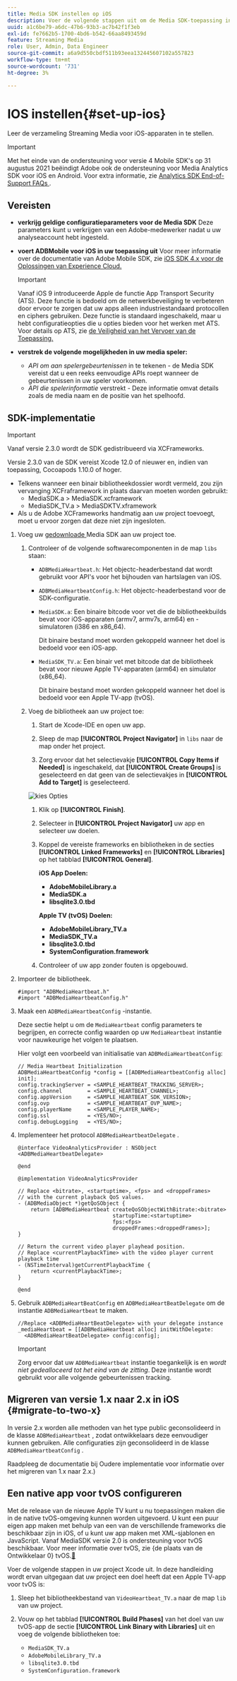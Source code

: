 ```yaml
---
title: Media SDK instellen op iOS
description: Voer de volgende stappen uit om de Media SDK-toepassing in iOS in te stellen.
uuid: a1c6be79-a6dc-47b6-93b3-ac7b42f1f3eb
exl-id: fe7662b5-1700-4bd6-b542-66aa8493459d
feature: Streaming Media
role: User, Admin, Data Engineer
source-git-commit: a6a9d550cbdf511b93eea132445607102a557823
workflow-type: tm+mt
source-wordcount: '731'
ht-degree: 3%

---
```


# IOS instellen{#set-up-ios}

Leer de verzameling Streaming Media voor iOS-apparaten in te stellen.

>[!IMPORTANT]
>
>Met het einde van de ondersteuning voor versie 4 Mobile SDK&#39;s op 31 augustus 2021 beëindigt Adobe ook de ondersteuning voor Media Analytics SDK voor iOS en Android.  Voor extra informatie, zie [ Analytics SDK End-of-Support FAQs ](/help/additional-resources/end-of-support-faqs.md).

## Vereisten

* **verkrijg geldige configuratieparameters voor de Media SDK**
Deze parameters kunt u verkrijgen van een Adobe-medewerker nadat u uw analyseaccount hebt ingesteld.
* **voert ADBMobile voor iOS in uw toepassing uit**
Voor meer informatie over de documentatie van Adobe Mobile SDK, zie [ iOS SDK 4.x voor de Oplossingen van Experience Cloud.](https://experienceleague.adobe.com/docs/mobile-services/ios/overview.html)

  >[!IMPORTANT]
  >
  >Vanaf iOS 9 introduceerde Apple de functie App Transport Security (ATS). Deze functie is bedoeld om de netwerkbeveiliging te verbeteren door ervoor te zorgen dat uw apps alleen industriestandaard protocollen en ciphers gebruiken. Deze functie is standaard ingeschakeld, maar u hebt configuratieopties die u opties bieden voor het werken met ATS. Voor details op ATS, zie [ de Veiligheid van het Vervoer van de Toepassing.](https://experienceleague.adobe.com/docs/mobile-services/ios/config-ios/app-transport-security.html)

* **verstrek de volgende mogelijkheden in uw media speler:**

   * _API om aan spelergebeurtenissen_ in te tekenen - de Media SDK vereist dat u een reeks eenvoudige APIs roept wanneer de gebeurtenissen in uw speler voorkomen.
   * _API die spelerinformatie_ verstrekt - Deze informatie omvat details zoals de media naam en de positie van het spelhoofd.

## SDK-implementatie

>[!IMPORTANT]
>
>Vanaf versie 2.3.0 wordt de SDK gedistribueerd via XCFrameworks.
>
>Versie 2.3.0 van de SDK vereist Xcode 12.0 of nieuwer en, indien van toepassing, Cocoapods 1.10.0 of hoger.

* Telkens wanneer een binair bibliotheekdossier wordt vermeld, zou zijn vervanging XCFraframework in plaats daarvan moeten worden gebruikt:
   * MediaSDK.a > MediaSDK.xcframework
   * MediaSDK_TV.a > MediaSDKTV.xframework
* Als u de Adobe XCFrameworks handmatig aan uw project toevoegt, moet u ervoor zorgen dat deze niet zijn ingesloten.

1. Voeg uw [ gedownloade ](/help/getting-started/download-sdks.md) Media SDK aan uw project toe.

   1. Controleer of de volgende softwarecomponenten in de map `libs` staan:

      * `ADBMediaHeartbeat.h`: Het objectc-headerbestand dat wordt gebruikt voor API&#39;s voor het bijhouden van hartslagen van iOS.
      * `ADBMediaHeartbeatConfig.h`: Het objectc-headerbestand voor de SDK-configuratie.
      * `MediaSDK.a`: Een binaire bitcode voor vet die de bibliotheekbuilds bevat voor iOS-apparaten (armv7, armv7s, arm64) en -simulatoren (i386 en x86_64).

        Dit binaire bestand moet worden gekoppeld wanneer het doel is bedoeld voor een iOS-app.

      * `MediaSDK_TV.a`: Een binair vet met bitcode dat de bibliotheek bevat voor nieuwe Apple TV-apparaten (arm64) en simulator (x86_64).

        Dit binaire bestand moet worden gekoppeld wanneer het doel is bedoeld voor een Apple TV-app (tvOS).

   1. Voeg de bibliotheek aan uw project toe:

      1. Start de Xcode-IDE en open uw app.
      1. Sleep de map **[!UICONTROL Project Navigator]** in `libs` naar de map onder het project.

      1. Zorg ervoor dat het selectievakje **[!UICONTROL Copy Items if Needed]** is ingeschakeld, dat **[!UICONTROL Create Groups]** is geselecteerd en dat geen van de selectievakjes in **[!UICONTROL Add to Target]** is geselecteerd.

      ![ kies Opties ](assets/choose-options_ios.png)

      1. Klik op **[!UICONTROL Finish]**.
      1. Selecteer in **[!UICONTROL Project Navigator]** uw app en selecteer uw doelen.
      1. Koppel de vereiste frameworks en bibliotheken in de secties **[!UICONTROL Linked Frameworks]** en **[!UICONTROL Libraries]** op het tabblad **[!UICONTROL General]**.

         **iOS App Doelen:**

         * **AdobeMobileLibrary.a**
         * **MediaSDK.a**
         * **libsqlite3.0.tbd**

         **Apple TV (tvOS) Doelen:**

         * **AdobeMobileLibrary_TV.a**
         * **MediaSDK_TV.a**
         * **libsqlite3.0.tbd**
         * **SystemConfiguration.framework**

      1. Controleer of uw app zonder fouten is opgebouwd.

1. Importeer de bibliotheek.

   ```
   #import "ADBMediaHeartbeat.h"
   #import "ADBMediaHeartbeatConfig.h"
   ```

1. Maak een `ADBMediaHeartbeatConfig` -instantie.

   Deze sectie helpt u om de `MediaHeartbeat` config parameters te begrijpen, en correcte config waarden op uw `MediaHeartbeat` instantie voor nauwkeurige het volgen te plaatsen.

   Hier volgt een voorbeeld van initialisatie van `ADBMediaHeartbeatConfig`:

   ```
   // Media Heartbeat Initialization
   ADBMediaHeartbeatConfig *config = [[ADBMediaHeartbeatConfig alloc] init];
   config.trackingServer = <SAMPLE_HEARTBEAT_TRACKING_SERVER>;
   config.channel        = <SAMPLE_HEARTBEAT_CHANNEL>;
   config.appVersion     = <SAMPLE_HEARTBEAT_SDK_VERSION>;
   config.ovp            = <SAMPLE_HEARTBEAT_OVP_NAME>;
   config.playerName     = <SAMPLE_PLAYER_NAME>;
   config.ssl            = <YES/NO>;
   config.debugLogging   = <YES/NO>;
   ```

1. Implementeer het protocol `ADBMediaHeartbeatDelegate` .

   ```
   @interface VideoAnalyticsProvider : NSObject <ADBMediaHeartbeatDelegate>
   
   @end
   
   @implementation VideoAnalyticsProvider
   
   // Replace <bitrate>, <startuptime>, <fps> and <droppeFrames>  
   // with the current playback QoS values.
   - (ADBMediaObject *)getQoSObject {
       return [ADBMediaHeartbeat createQoSObjectWithBitrate:<bitrate>  
                                 startupTime:<startuptime>   
                                 fps:<fps>  
                                 droppedFrames:<droppedFrames>];
   }
   
   // Return the current video player playhead position.
   // Replace <currentPlaybackTime> with the video player current playback time
   - (NSTimeInterval)getCurrentPlaybackTime {
       return <currentPlaybackTime>;
   }
   
   @end
   ```

1. Gebruik `ADBMediaHeartBeatConfig` en `ADBMediaHeartBeatDelegate` om de instantie `ADBMediaHeartbeat` te maken.

   ```
   //Replace <ADBMediaHeartBeatDelegate> with your delegate instance
   _mediaHeartbeat = [[ADBMediaHeartbeat alloc] initWithDelegate:
     <ADBMediaHeartBeatDelegate> config:config];
   ```

   >[!IMPORTANT]
   >
   >Zorg ervoor dat uw `ADBMediaHeartbeat` instantie toegankelijk is en *wordt niet gedealloceerd tot het eind van de zitting*. Deze instantie wordt gebruikt voor alle volgende gebeurtenissen tracking.

## Migreren van versie 1.x naar 2.x in iOS {#migrate-to-two-x}

In versie 2.x worden alle methoden van het type public geconsolideerd in de klasse `ADBMediaHeartbeat` , zodat ontwikkelaars deze eenvoudiger kunnen gebruiken. Alle configuraties zijn geconsolideerd in de klasse `ADBMediaHeartbeatConfig` .

Raadpleeg de documentatie bij Oudere implementatie voor informatie over het migreren van 1.x naar 2.x.)

## Een native app voor tvOS configureren

Met de release van de nieuwe Apple TV kunt u nu toepassingen maken die in de native tvOS-omgeving kunnen worden uitgevoerd. U kunt een puur eigen app maken met behulp van een van de verschillende frameworks die beschikbaar zijn in iOS, of u kunt uw app maken met XML-sjablonen en JavaScript. Vanaf MediaSDK versie 2.0 is ondersteuning voor tvOS beschikbaar. Voor meer informatie over tvOS, zie {de plaats van de Ontwikkelaar 0} tvOS.[&#128279;](https://developer.apple.com/tvos/)

Voer de volgende stappen in uw project Xcode uit. In deze handleiding wordt ervan uitgegaan dat uw project een doel heeft dat een Apple TV-app voor tvOS is:

1. Sleep het bibliotheekbestand van `VideoHeartbeat_TV.a` naar de map `lib` van uw project.

1. Vouw op het tabblad **[!UICONTROL Build Phases]** van het doel van uw tvOS-app de sectie **[!UICONTROL Link Binary with Libraries]** uit en voeg de volgende bibliotheken toe:

   * `MediaSDK_TV.a`
   * `AdobeMobileLibrary_TV.a`
   * `libsqlite3.0.tbd`
   * `SystemConfiguration.framework`
